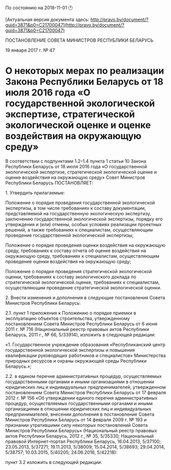 По состоянию на 2018-11-01 &#x1F550;

[Актуальная версия документа здесь: http://pravo.by/document/?guid=3871&p0=C21700047](http://pravo.by/document/?guid=3871&p0=C21700047)

<p>ПОСТАНОВЛЕНИЕ СОВЕТА МИНИСТРОВ РЕСПУБЛИКИ БЕЛАРУСЬ</p>
<p>19 января 2017 г. № 47</p>
<h1>О некоторых мерах по реализации Закона Республики Беларусь от 18 июля 2016 года «О государственной экологической экспертизе, стратегической экологической оценке и оценке воздействия на окружающую среду»</h1>
<p>В соответствии с подпунктами 1.2–1.4 пункта 1 статьи 10 Закона Республики Беларусь от 18 июля 2016 года «О государственной экологической экспертизе, стратегической экологической оценке и оценке воздействия на окружающую среду» Совет Министров Республики Беларусь ПОСТАНОВЛЯЕТ:</p>
<p>1. Утвердить прилагаемые:</p>
<p>Положение о порядке проведения государственной экологической экспертизы, в том числе требованиях к составу документации, представляемой на государственную экологическую экспертизу, заключению государственной экологической экспертизы, порядку его утверждения и (или) отмены, особых условиях реализации проектных решений, а также требованиях к специалистам, осуществляющим проведение государственной экологической экспертизы;</p>
<p>Положение о порядке проведения оценки воздействия на окружающую среду, требованиях к составу отчета об оценке воздействия на окружающую среду, требованиях к специалистам, осуществляющим проведение оценки воздействия на окружающую среду;</p>
<p>Положение о порядке проведения стратегической экологической оценки, требованиях к составу экологического доклада по стратегической экологической оценке, требованиях к специалистам, осуществляющим проведение стратегической экологической оценки.</p>
<p>2. Внести изменения и дополнения в следующие постановления Совета Министров Республики Беларусь:</p>
<p>2.1. пункт 1 приложения к Положению о порядке приемки в эксплуатацию объектов строительства, утвержденному постановлением Совета Министров Республики Беларусь от 6 июня 2011 г. № 716 (Национальный реестр правовых актов Республики Беларусь, 2011 г., № 66, 5/33914), изложить в следующей редакции:</p>
<p>«1. Государственное учреждение образования «Республиканский центр государственной экологической экспертизы и повышения квалификации руководящих работников и специалистов» Министерства природных ресурсов и охраны окружающей среды Республики Беларусь.»;</p>
<p>2.2. в едином перечне административных процедур, осуществляемых государственными органами и иными организациями в отношении юридических лиц и индивидуальных предпринимателей, утвержденном постановлением Совета Министров Республики Беларусь от 17 февраля 2012 г. № 156 «Об утверждении единого перечня административных процедур, осуществляемых государственными органами и иными организациями в отношении юридических лиц и индивидуальных предпринимателей, внесении дополнения в постановление Совета Министров Республики Беларусь от 14 февраля 2009 г. № 193 и признании утратившими силу некоторых постановлений Совета Министров Республики Беларусь» (Национальный реестр правовых актов Республики Беларусь, 2012 г., № 35, 5/35330; Национальный правовой Интернет-портал Республики Беларусь, 16.04.2013, 5/37100; 23.05.2013, 5/37271; 19.11.2013, 5/38009; 15.04.2014, 5/38693; 29.04.2014, 5/38757; 10.03.2015, 5/40205; 24.06.2016, 5/42218):</p>
<p>пункт 3.2 изложить в следующей редакции:</p>
<p></p>